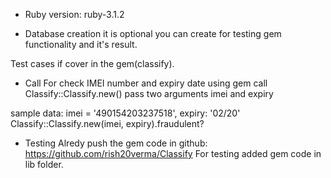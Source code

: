 - Ruby version: ruby-3.1.2

- Database creation it is optional you can create for testing gem functionality and it's result.

Test cases if cover in the gem(classify).

- Call
  For check IMEI number and expiry date using gem call
  Classify::Classify.new() pass two arguments imei and expiry

sample data: imei = '490154203237518', expiry: '02/20'
Classify::Classify.new(imei, expiry).fraudulent?

- Testing
  Alredy push the gem code in github: https://github.com/rish20verma/Classify
  For testing added gem code in lib folder.
